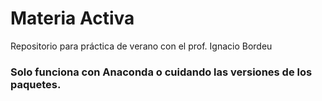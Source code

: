 # Materia Activa
 Repositorio para práctica de verano con el prof. Ignacio Bordeu

### Solo funciona con Anaconda o cuidando las versiones de los paquetes.
